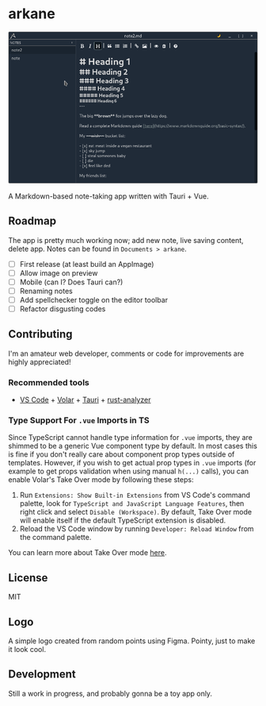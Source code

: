 # arkane

![screenshot](screenshot.png)

A Markdown-based note-taking app written with Tauri + Vue.

## Roadmap

The app is pretty much working now; add new note, live saving content, delete app. Notes can be found in `Documents > arkane`.

- [ ] First release (at least build an AppImage)
- [ ] Allow image on preview
- [ ] Mobile (can I? Does Tauri can?)
- [ ] Renaming notes
- [ ] Add spellchecker toggle on the editor toolbar
- [ ] Refactor disgusting codes

## Contributing

I'm an amateur web developer, comments or code for improvements are highly appreciated!

### Recommended tools

- [VS Code](https://code.visualstudio.com/) + [Volar](https://marketplace.visualstudio.com/items?itemName=Vue.volar) + [Tauri](https://marketplace.visualstudio.com/items?itemName=tauri-apps.tauri-vscode) + [rust-analyzer](https://marketplace.visualstudio.com/items?itemName=rust-lang.rust-analyzer)

### Type Support For `.vue` Imports in TS

Since TypeScript cannot handle type information for `.vue` imports, they are shimmed to be a generic Vue component type by default. In most cases this is fine if you don't really care about component prop types outside of templates. However, if you wish to get actual prop types in `.vue` imports (for example to get props validation when using manual `h(...)` calls), you can enable Volar's Take Over mode by following these steps:

1. Run `Extensions: Show Built-in Extensions` from VS Code's command palette, look for `TypeScript and JavaScript Language Features`, then right click and select `Disable (Workspace)`. By default, Take Over mode will enable itself if the default TypeScript extension is disabled.
2. Reload the VS Code window by running `Developer: Reload Window` from the command palette.

You can learn more about Take Over mode [here](https://github.com/johnsoncodehk/volar/discussions/471).

## License

MIT

## Logo

A simple logo created from random points using Figma. Pointy, just to make it look cool.

## Development

Still a work in progress, and probably gonna be a toy app only.
